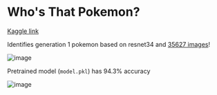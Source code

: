 # Who's That Pokemon?

[Kaggle link](https://www.kaggle.com/code/echometerhhwl/who-s-that-pokemon-improved)

Identifies generation 1 pokemon based on resnet34 and [35627 images](https://www.kaggle.com/datasets/echometerhhwl/pokemon-gen-1-38914)!

![image](https://github.com/echometerain/whos-that-pokemon/assets/70437021/7ad4add5-508a-41d9-b193-f950014dbd86)

Pretrained model (`model.pkl`) has 94.3% accuracy

![image](https://github.com/echometerain/whos-that-pokemon/assets/70437021/5e41262e-86b9-4dde-a48a-56951ea25644)
